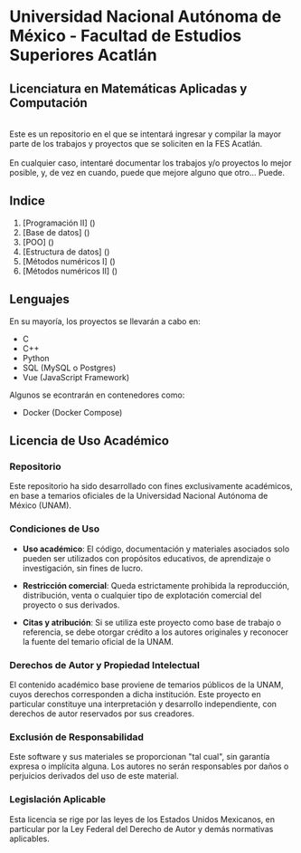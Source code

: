 # Universidad Nacional Autónoma de México - Facultad de Estudios Superiores Acatlán
## Licenciatura en Matemáticas Aplicadas y Computación
<br>
Este es un repositorio en el que se intentará ingresar y compilar la mayor parte de los trabajos y proyectos que se soliciten en la FES Acatlán.
<br>
<br>
En cualquier caso, intentaré documentar los trabajos y/o proyectos lo mejor posible, y, de vez en cuando, puede que mejore alguno que otro... Puede.

## Indice

1. [Programación II] ()
2. [Base de datos] ()
3. [POO] ()
4. [Estructura de datos] ()
5. [Métodos numéricos I] ()
6. [Métodos numéricos II] ()

## Lenguajes
En su mayoría, los proyectos se llevarán a cabo en:

- C
- C++
- Python
- SQL (MySQL o Postgres)
- Vue (JavaScript Framework)

Algunos se econtrarán en contenedores como:

- Docker (Docker Compose)

## Licencia de Uso Académico

### Repositorio

Este repositorio ha sido desarrollado con fines exclusivamente académicos, en base a temarios oficiales de la Universidad Nacional Autónoma de México (UNAM).

### Condiciones de Uso

* **Uso académico**: El código, documentación y materiales asociados solo pueden ser utilizados con propósitos educativos, de aprendizaje o investigación, sin fines de lucro.

* **Restricción comercial**: Queda estrictamente prohibida la reproducción, distribución, venta o cualquier tipo de explotación comercial del proyecto o sus derivados.

* **Citas y atribución**: Si se utiliza este proyecto como base de trabajo o referencia, se debe otorgar crédito a los autores originales y reconocer la fuente del temario oficial de la UNAM.

### Derechos de Autor y Propiedad Intelectual

El contenido académico base proviene de temarios públicos de la UNAM, cuyos derechos corresponden a dicha institución. Este proyecto en particular constituye una interpretación y desarrollo independiente, con derechos de autor reservados por sus creadores.

### Exclusión de Responsabilidad

Este software y sus materiales se proporcionan "tal cual", sin garantía expresa o implícita alguna. Los autores no serán responsables por daños o perjuicios derivados del uso de este material.

### Legislación Aplicable

Esta licencia se rige por las leyes de los Estados Unidos Mexicanos, en particular por la Ley Federal del Derecho de Autor y demás normativas aplicables.
